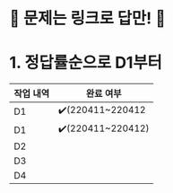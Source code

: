 # 🏃 문제는 링크로 답만! 🏃
# 1. 정답률순으로 D1부터
| 작업 내역 | 완료 여부 |
|----------|----------|
| D1 | ✔️(220411~220412        |
| D1 | ✔️(220411~220412)        |
| D2    |         |
| D3    |         |
| D4    |         |
